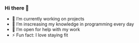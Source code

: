 ### Hi there 👋
- 🔭 I’m currently working on projects
- 🌱 I’m inscreasing my knowledge in programming every day 
- 🤔 I’m open for help with my work
- ⚡ Fun fact: I love staying fit

<!--
**Adam-B6/Adam-B6** is a ✨ _special_ ✨ repository because its `README.md` (this file) appears on your GitHub profile.

Here are some ideas to get you started:

- 🔭 I’m currently working on projects
- 🌱 I’m inscreasing my knowledge in programming every day 
- 🤔 I’m open for help with my work
- ⚡ Fun fact: I love staying fit
-->
